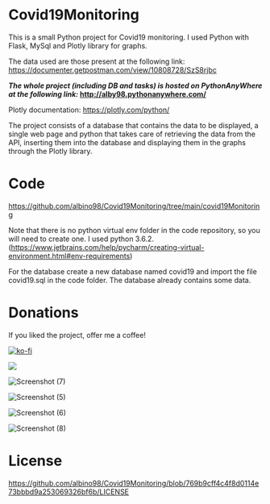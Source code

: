 # Covid19Monitoring

This is a small Python project for Covid19 monitoring. I used Python with Flask, MySql and Plotly library for graphs.

The data used are those present at the following link: https://documenter.getpostman.com/view/10808728/SzS8rjbc

**_The whole project (including DB and tasks) is hosted on PythonAnyWhere at the following link:_ http://alby98.pythonanywhere.com/**

Plotly documentation: https://plotly.com/python/

The project consists of a database that contains the data to be displayed, a single web page and python that takes care of retrieving the data from the API, inserting them into the database and displaying them in the graphs through the Plotly library.


# Code
https://github.com/albino98/Covid19Monitoring/tree/main/covid19Monitoring

Note that there is no python virtual env folder in the code repository, so you will need to create one. I used python 3.6.2. (https://www.jetbrains.com/help/pycharm/creating-virtual-environment.html#env-requirements)

For the database create a new database named covid19 and import the file covid19.sql in the code folder. The database already contains some data.


# Donations

If you liked the project, offer me a coffee!

[![ko-fi](https://ko-fi.com/img/githubbutton_sm.svg)](https://ko-fi.com/U7U84GRKK)


[![](https://www.paypalobjects.com/en_US/i/btn/btn_donateCC_LG.gif)](https://www.paypal.com/cgi-bin/webscr?cmd=_s-xclick&hosted_button_id=3JUUFBA5MUU4Q)

![Screenshot (7)](https://user-images.githubusercontent.com/63566699/115144604-dd42ca80-a04d-11eb-9896-1bd9be36c0e1.png)


![Screenshot (5)](https://user-images.githubusercontent.com/63566699/115144610-e6339c00-a04d-11eb-9170-4f72f969ed53.png)


![Screenshot (6)](https://user-images.githubusercontent.com/63566699/115144618-ecc21380-a04d-11eb-9d44-48e73c621242.png)


![Screenshot (8)](https://user-images.githubusercontent.com/63566699/115144640-0e22ff80-a04e-11eb-9c9e-c826c3730110.png)

# License

https://github.com/albino98/Covid19Monitoring/blob/769b9cff4c4f8d0114e73bbbd9a253069326bf6b/LICENSE
